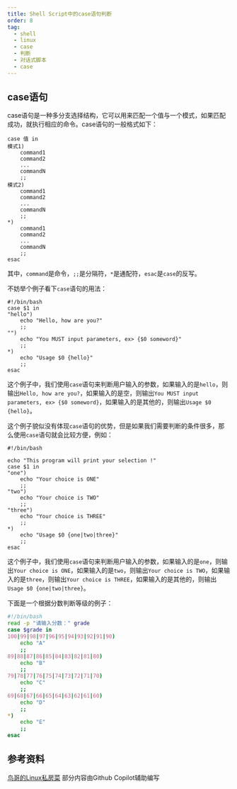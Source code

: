 ```yaml
---
title: Shell Script中的case语句判断
order: 8
tag:
  - shell
  - linux
  - case
  - 判断
  - 对话式脚本
  - case
---
```


## case语句

case语句是一种多分支选择结构，它可以用来匹配一个值与一个模式，如果匹配成功，就执行相应的命令。case语句的一般格式如下：

```shell
case 值 in
模式1)
    command1
    command2
    ...
    commandN
    ;;
模式2)
    command1
    command2
    ...
    commandN
    ;;
*)
    command1
    command2
    ...
    commandN
    ;;
esac
``` 

其中，`command`是命令，`;;`是分隔符，`*`是通配符，`esac`是`case`的反写。

不妨举个例子看下`case`语句的用法：

```shell
#!/bin/bash
case $1 in
"hello")
    echo "Hello, how are you?"
    ;;
"")
    echo "You MUST input parameters, ex> {$0 someword}"
    ;;
*)  
    echo "Usage $0 {hello}"
    ;;
esac
```
这个例子中，我们使用`case`语句来判断用户输入的参数，如果输入的是`hello`，则输出`Hello, how are you?`，如果输入的是空，则输出`You MUST input parameters, ex> {$0 someword}`，如果输入的是其他的，则输出`Usage $0 {hello}`。

这个例子貌似没有体现`case`语句的优势，但是如果我们需要判断的条件很多，那么使用`case`语句就会比较方便，例如：

```shell
#!/bin/bash

echo "This program will print your selection !"
case $1 in
"one")
    echo "Your choice is ONE"
    ;;
"two")
    echo "Your choice is TWO"
    ;;
"three")
    echo "Your choice is THREE"
    ;;
*)  
    echo "Usage $0 {one|two|three}"
    ;;
esac
```

这个例子中，我们使用`case`语句来判断用户输入的参数，如果输入的是`one`，则输出`Your choice is ONE`，如果输入的是`two`，则输出`Your choice is TWO`，如果输入的是`three`，则输出`Your choice is THREE`，如果输入的是其他的，则输出`Usage $0 {one|two|three}`。

下面是一个根据分数判断等级的例子：
```bash
#!/bin/bash
read -p "请输入分数：" grade
case $grade in
100|99|98|97|96|95|94|93|92|91|90)
    echo "A"
    ;;
89|88|87|86|85|84|83|82|81|80)
    echo "B"
    ;;
79|78|77|76|75|74|73|72|71|70)
    echo "C"
    ;;
69|68|67|66|65|64|63|62|61|60)
    echo "D"
    ;;
*)
    echo "E"
    ;;
esac
```

## 参考资料
[鸟哥的Linux私房菜](https://linux.vbird.org/linux_basic/centos7/0340bashshell-scripts.php#case)
部分内容由Github Copilot辅助编写